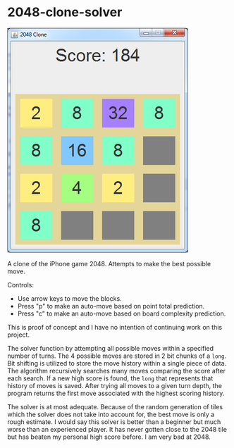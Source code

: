 2048-clone-solver
=================
![Game Screenshot](docs/images/screenshot.png)

A clone of the iPhone game 2048. Attempts to make the best possible move.

Controls:
- Use arrow keys to move the blocks. 
- Press "p" to make an auto-move based on point total prediction.
- Press "c" to make an auto-move based on board complexity prediction.

This is proof of concept and I have no intention of continuing work on this project.

The solver function by attempting all possible moves within a specified number of turns.
The 4 possible moves are stored in 2 bit chunks of a `long`.
Bit shifting is utilized to store the move history within a single piece of data.
The algorithm recursively searches many moves comparing the score after each search.
If a new high score is found, the `long` that represents that history of moves is saved.
After trying all moves to a given turn depth, the program returns the first move associated with the highest scoring history.

The solver is at most adequate. Because of the random generation of tiles which the solver does not take into account for, the best move is only a rough estimate. I would say this solver is better than a beginner but much worse than an experienced player. It has never gotten close to the 2048 tile but has beaten my personal high score before. I am very bad at 2048.


